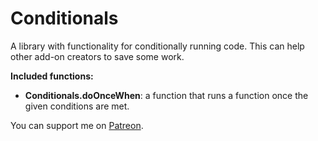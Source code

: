 # Conditionals

A library with functionality for conditionally running code. This can help other add-on creators to save some work.

**Included functions:**

* **Conditionals.doOnceWhen**: a function that runs a function once the given conditions are met.

You can support me on [Patreon](https://www.patreon.com/addons_by_sanjo).
